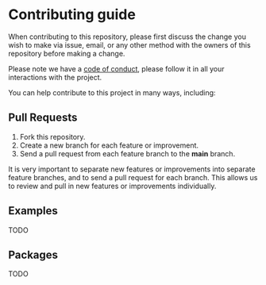 # Contributing guide

When contributing to this repository, please first discuss the change you wish to make via issue, email, or any other method with the owners of this repository before making a change.

Please note we have a [code of conduct](./.github/CODE_OF_CONDUCT.md), please follow it in all your interactions with the project.

You can help contribute to this project in many ways, including:

## Pull Requests

1. Fork this repository.
2. Create a new branch for each feature or improvement.
3. Send a pull request from each feature branch to the **main** branch.

It is very important to separate new features or improvements into separate feature branches, and to send a
pull request for each branch. This allows us to review and pull in new features or improvements individually.

## Examples

TODO

## Packages

TODO
